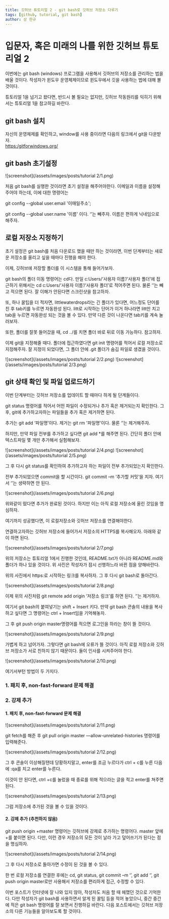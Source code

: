 ```yaml
---
title: 깃허브 튜토리얼 2 - git bash로 깃허브 저장소 다루기
tags: [github, tutorial, git bash]
author: 상 한규
---
```

# 입문자, 혹은 미래의 나를 위한 깃허브 튜토리얼 2

이번에는 git bash (windows) 프로그램을 사용해서 깃허브의 저장소를 관리하는 법을 배울 것이다. 작성자가 윈도우 운영체제이므로 윈도우에서 깃을 사용하는 법에 대해 볼 것이다.

튜토리얼 1을 넘기고 왔다면, 반드시 볼 필요는 없지만, 깃허브 작동원리를 익히기 위해서는 튜토리얼 1을 참고하길 바란다.

## git bash 설치
자신의 운영체제를 확인하고, window를 사용 중이라면 다음의 링크에서 git을 다운받자. <br>
<a href = "https:/gitforwindows.org/"> https:/gitforwindows.org/</a>

## git bash 초기설정

![screenshot](/assets/images/posts/tutorial 2/1.png)

처음 git bash를 실행한 것이라면 초기 설정을 해주어야한다. 이메일과 이름을 설정해주어야 하는데, 이에 대한 명령어는 

git config --global user.email '이매일주소';

git config --global user.name '이름'    이다. ‘’는 빼주자. 이름은 편하게 닉네임으로 해주자.

## 로컬 저장소 지정하기

초기 설정은 git bash를 처음 다운로드 했을 때만 하는 것이라면, 이번 단계부터는 새로운 저장소를 올리고 싶을 때마다 진행을 해야 한다.

이제, 깃허브에 저장할 폴더를 이 시스템을 통해 들어가보자.

git bash의 폴더 이동 명령어는 cd다. 만일 c:Users/‘사용자 이름’/‘사용자 폴더’에 접근하기 위해서는 cd c:Users/‘사용자 이름’/‘사용자 폴더’로 적어주면 된다. 물론 ‘’는 빼고 적으면 된다. 잘 이해가 안된다면 스크린샷을 참고하자. 

또, 하나 꿀팁을 더 적자면, littlewaterdrops라는 긴 폴더가 있다면, 어느정도 단어를 친 후 tab키를 누르면 자동완성 된다. litt로 시작하는 단어가 이거 하나라면 litt만 치고 tab을 누르면 자동완성 되는 것을 볼 수 있다. 만약 다른 것이 나온다면 tab키를 계속 눌러보자.

또한, 폴더를 잘못 들어갔을 때, cd ../를 치면 폴더 바로 뒤로 이동 가능하다. 참고하자.

이제 git을 지정해줄 때다. 폴더에 접근하였다면 git init 명령어를 적어서 로컬 저장소로 지정해주자. 잘 지정이 되었다면, 그 폴더 안에 .git 폴더가 숨김 파일로 생겼을 것이다. 

![screenshot](/assets/images/posts/tutorial 2/2.png)
![screenshot](/assets/images/posts/tutorial 2/3.png)

## git 상태 확인 및 파일 업로드하기

이번 단계부터는 깃허브 저장소를 업데이트 할 때마다 하게 될 단계들이다. 

git status 명령어를 적어서 어떤 파일이 수정되거나 추가 혹은 제거되는지 확인한다. 그 후, git에 추가하고자하는 파일들을 추가 혹은 제거하면 된다. 

추가는 git add ‘파일명’이다. 제거는 git rm '파일명'이다. 물론 ‘’는 제거해주자. 

하지만, 만약 파일 전부를 추가하고 싶다면 git add *를 해주면 된다. 간단히 폴더 안에 텍스트파일 몇 개만 추가해서 실험해보자.
 
![screenshot](/assets/images/posts/tutorial 2/4.png)
![screenshot](/assets/images/posts/tutorial 2/5.png)

그 후 다시 git status를 확인하여 추가하고자 하는 파일이 전부 추가되었는지 확인한다. 

전부 추가되었으면 commit을 할 시간이다. git commit –m ‘추가할 커밋’을 치자. 여기서 ‘’는 생략하면 안 된다. 

![screenshot](/assets/images/posts/tutorial 2/6.png)

위와같이 떴다면 추가가 완료된 것이다. 하지만 이는 아직 로컬 저장소에 올린 것임을 명심하자. 

여기까지 성공했다면, 이 로컬저장소와 깃허브 저장소를 연결해야한다. 

연결하고자하는 깃허브 저장소에 들어가서 저장소의 HTTPS를 복사해오자. 아래와 같이 하면 된다.

![screenshot](/assets/images/posts/tutorial 2/7.png)

위의 저장소는 튜토리얼 1에서 진행한 것인데, README.txt가 아니라 README.md와 폴더가 하나 있을 것이다. 위 사진은 작성자가 잠시 선행하느라 바뀐 점을 양해바란다. 

위의 사진에서 https:로 시작하는 링크를 복사하자. 그 후 다시 git bash로 돌아간다. 

![screenshot](/assets/images/posts/tutorial 2/8.png)

이제 위의 사진처럼 git remote add origin ‘저장소 링크’를 하면 된다. ‘’는 제거하자. 

여기서 git bash의 붙여넣기는 shift + Insert 키다. 만약 git bash 콘솔의 내용을 복사하고 싶다면 그 명령어는 ctrl + Insert임을 기억해놓자. 

그 후 git push origin master명령어를 적으면 로그인을 하라는 창이 뜰 것이다. 

![screenshot](/assets/images/posts/tutorial 2/9.png)

가볍게 하고 넘어가자. 그렇다면 git bash에 오류가 뜰 것이다. 아직 로컬 저장소와 깃허브 저장소가 서로 친하지 않기 때문이다. 둘이 인사를 시켜주어야 한다.
 
![screenshot](/assets/images/posts/tutorial 2/10.png)

여기서부턴 방법이 두 가지다.

### 1. 패치 후,  non-fast-forward 문제 해결

### 2. 강제 추가

#### 1. 패치 후,  non-fast-forward 문제 해결

![screenshot](/assets/images/posts/tutorial 2/11.png)

git fetch를 해준 후 git pull origin master —allow-unrelated-histories 명령어를 입력해준다.

![screenshot](/assets/images/posts/tutorial 2/12.png)

그 후 콘솔이 이상해질탠데 당황하지말고, enter를 조금 누르다가 ctrl + c를 누른 다음에 :qa를 치고 enter를 누른다. 

이것이 안 된다면, ctrl +c를 눌렀을 때 종료를 위해 적으라는 글을 적고 enter를 쳐주면 된다. 

![screenshot](/assets/images/posts/tutorial 2/13.png)

그럼 저장소에 추가된 것을 볼 수 있을 것이다.

#### 2. 강제 추가 (추천하지 않음)
git push origin +master 명령어는 깃허브에 강제로 추가하는 명령어다. master 앞에 +를 붙이면 된다. 다만, 이런 경우 저장소의 모든 것이 날라 가고 덮어쓰기가 된다는 점을 명심하자.

![screenshot](/assets/images/posts/tutorial 2/14.png)

그 후 다시 저장소로 돌아가면 수정이 된 것을 볼 수 있다. 

한 번 로컬 저장소를 연결한 후에는 cd, git status, git commit –m ‘’, git add ‘’, git push origin master로만 사용해서 저장소를 편리하게 접근, 수정할 수 있다. 

이번 포스트가 인터넷에 잘 나와 있지 않아, 작성자도 처음 할 때 헤맸던 것으로 기억한다. 다만 작성자가 git bash를 사용하면서 알게 된 꿀팁 등을 적어 놓았으니, 중간 중간에 적은 git bash 명령어를 잘 보면서 진행하길 바란다. 다음 포스트에서는 깃허브 저장소의 다른 기능들을 알아보도록 할 것이다.